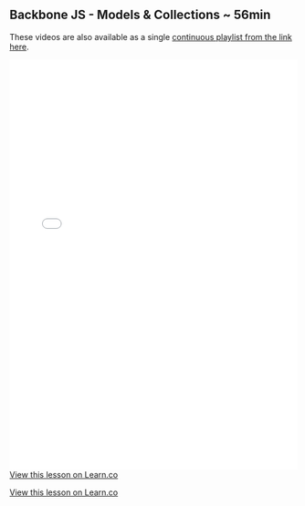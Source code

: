

## Backbone JS - Models & Collections ~ 56min

These videos are also available as a single [continuous playlist from the link here](https://www.youtube.com/watch?v=lYTZ8-bLXdQ&list=PLj148bJp5wixXYXZSjgTK6qasGM1HmrQ_&index=1).

<iframe width="100%" height="720" src="//www.youtube.com/embed/lYTZ8-bLXdQ?list=PLj148bJp5wixXYXZSjgTK6qasGM1HmrQ_" frameborder="0" allowfullscreen></iframe>
<a href='https://learn.co/lessons/fe-backbone-models-and-collections' data-visibility='hidden'>View this lesson on Learn.co</a>

<a href='https://learn.co/lessons/fe-backbone-models-and-collections' data-visibility='hidden'>View this lesson on Learn.co</a>
